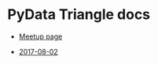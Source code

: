 # PyData Triangle docs

* [Meetup page](https://www.meetup.com/PyData-Triangle)

* [2017-08-02](https://docs.google.com/presentation/d/10pEq36b_6asEHRkjyNiQ1EfEZ4aFC1J2hJ9ojqNjTPg/pub?start=true&loop=true&delayms=10000&slide=id.g24beca35ac_0_1)

